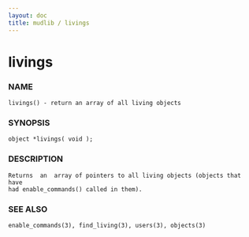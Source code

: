 ```yaml
---
layout: doc
title: mudlib / livings
---
```

# livings

### NAME

    livings() - return an array of all living objects

### SYNOPSIS

    object *livings( void );

### DESCRIPTION

    Returns  an  array of pointers to all living objects (objects that have
    had enable_commands() called in them).

### SEE ALSO

    enable_commands(3), find_living(3), users(3), objects(3)

